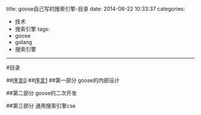 title: goose自己写的搜索引擎-目录
date: 2014-08-22 10:33:37
categories: 
- 技术
- 搜索引擎
tags:
- goose
- golang
- 搜索引擎
---
#目录

##[序言0](/2014/08/goosePreface0/)
##[序言1](/2014/08/goosePreface1/)
##第一部分 goose的内部设计

##第二部分 goose的二次开发

##第三部分 通用搜索引擎cse
